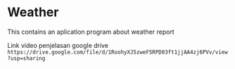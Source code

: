 # Weather
This contains an aplication program about weather report

Link video penjelasan google drive `https://drive.google.com/file/d/1RoohyXJ5zweF5RPD03ft1jjAA4zj6PVv/view?usp=sharing`
